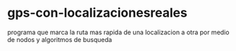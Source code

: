 # gps-con-localizacionesreales
programa que marca la ruta mas rapida de una localizacion a otra por medio de nodos y algoritmos de busqueda
